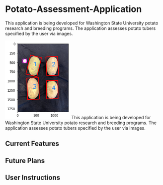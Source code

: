 # Potato-Assessment-Application
This application is being developed for Washington State University potato research and breeding programs. The application assesses potato tubers specified by the user via images.

![plot](./test_images/title_img_dont_use.png) This application is being developed for Washington State University potato research and breeding programs. The application assesses potato tubers specified by the user via images.




## Current Features


## Future Plans


## User Instructions
